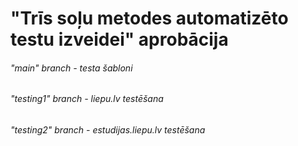 # "Trīs soļu metodes automatizēto testu izveidei" aprobācija
###### "main" branch - testa šabloni
###### "testing1" branch - liepu.lv testēšana
###### "testing2" branch - estudijas.liepu.lv testēšana
